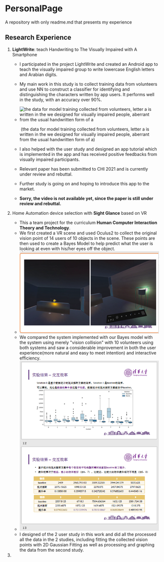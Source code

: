 # PersonalPage

A repository with only readme.md that presents my experience



## Research Experience

1. **LightWrite**: teach Handwriting to The Visually Impaired with A Smartphone

   * I participated in the project LightWrite and created an Android app to teach the visually impaired group to write lowercase English letters and Arabian digits. 

   * My main work in this study is to collect training data from volunteers and use NN to construct a classifier for identifying and distinguishing the characters written by app users. It performs well in the study, with an accuracy over 90%.

   * ![the data for model training collected from volunteers, letter a is written in the we designed for visually impaired people, aberrant from the usual handwritten form of a](C:\Users\LYDIA\AppData\Roaming\Typora\typora-user-images\image-20210206222110894.png)

     ​	(the data for model training collected from volunteers, letter a is written in the we designed for visually impaired people, aberrant from the usual handwritten form of a)

   * I also helped with the user study and designed an app tutorial which is implemented in the app and has received positive feedbacks from visually impaired participants.

   * Relevant paper has been submitted to CHI 2021 and is currently under review and rebuttal. 

   * Further study is going on and hoping to introduce this app to the market.

   * **Sorry, the video is not available yet, since the paper is still under review and rebuttal.**

   

2. Home Automation device selection with **Sight Glance** based on VR

   * This a team project for the curriculum **Human Computer Interaction Theory and Technology**.
   * We first created a VR scene and used Oculus2 to collect the original vision point of 14 users of 10 objects in the scene. These points are then used to create a Bayes Model to help predict what the user is looking at even with his/her eyes off the object.
   * ![](./picture/SightGlance-scene.png)
   * We compared the system implemented with our Bayes model with the system using merely "vision collision" with 10 volunteers using both systems and saw a considerable improvement in both the user experience(more natural and easy to meet intention) and interactive efficiency. 
   * ![](./picture/SightGlance-result.png)
   * I designed of the 2 user study in this work and did all the processed all the data in the 2 studies, including fitting the collected vision points with 2D Gaussian Fitting as well as processing and graphing the data from the second study.

   

3. 